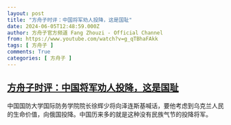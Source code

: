 ```yaml
---
layout: post
title: "方舟子时评：中国将军劝人投降，这是国耻"
date: 2024-06-05T12:48:59.000Z
author: 方舟子官方频道 Fang Zhouzi - Official Channel
from: https://www.youtube.com/watch?v=g_qTBhaFAkk
tags: [ 方舟子 ]
comments: True
categories: [ 方舟子 ]
---
```

<!--1717591739000-->
[方舟子时评：中国将军劝人投降，这是国耻](https://www.youtube.com/watch?v=g_qTBhaFAkk)
------

<div>
中国国防大学国际防务学院院长徐辉少将向泽连斯基喊话，要他考虑到乌克兰人民的生命价值，向俄国投降。中国历来多的就是这种没有民族气节的投降将军。
</div>
